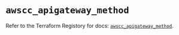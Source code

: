 # `awscc_apigateway_method`

Refer to the Terraform Registory for docs: [`awscc_apigateway_method`](https://registry.terraform.io/providers/hashicorp/awscc/0.70.0/docs/resources/apigateway_method).
